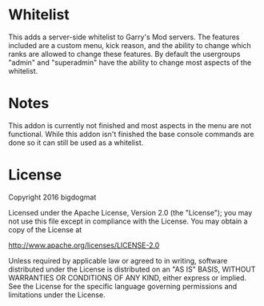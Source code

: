 # Whitelist

This adds a server-side whitelist to Garry's Mod servers. The features included are a custom menu, kick reason, and the ability to change which ranks are allowed to change these features. By default the usergroups "admin" and "superadmin" have the ability to change most aspects of the whitelist.

# Notes

This addon is currently not finished and most aspects in the menu are not functional. While this addon isn't finished the base console commands are done so it can still be used as a whitelist.

# License

Copyright 2016 bigdogmat

Licensed under the Apache License, Version 2.0 (the "License");
you may not use this file except in compliance with the License.
You may obtain a copy of the License at

http://www.apache.org/licenses/LICENSE-2.0

Unless required by applicable law or agreed to in writing, software
distributed under the License is distributed on an "AS IS" BASIS,
WITHOUT WARRANTIES OR CONDITIONS OF ANY KIND, either express or implied.
See the License for the specific language governing permissions and
limitations under the License.
